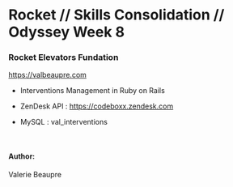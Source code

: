 # Rocket // Skills Consolidation // Odyssey Week 8

### Rocket Elevators Fundation

https://valbeaupre.com

- Interventions Management in Ruby on Rails

- ZenDesk API : https://codeboxx.zendesk.com

- MySQL : val_interventions

</br>

#### Author:

Valerie Beaupre
